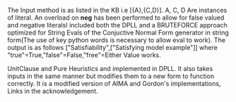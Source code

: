 The Input method is as listed in the KB i.e [{A},{C,D}]. A, C, D Are instances of literal. 
An overload on __neg__ has been performed to allow for false valued and negative literalsI included both the DPLL and a BRUTEFORCE approach optimized for String Evals of the Conjuctive Normal Form generator in string form(The use of key python words is necessary to allow eval to work). The output is as follows ["Satisfiability",["Satisfying model example"]] where "true"=True,"false"=False,"free"=Either Value works.
 
UnitClause and Pure Heuristics and implemented in DPLL.  It also takes inputs in
the same manner but modifies them to a new form to function correctly. It is a modified version of AIMA
and Gordon's implementations, Links in the acknowledgement.
